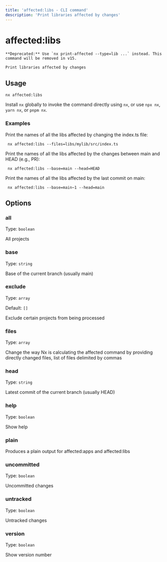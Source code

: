 ```yaml
---
title: 'affected:libs - CLI command'
description: 'Print libraries affected by changes'
---
```


# affected:libs

    **Deprecated:** Use `nx print-affected --type=lib ...` instead. This command will be removed in v15.

    Print libraries affected by changes

## Usage

```terminal
nx affected:libs
```

Install `nx` globally to invoke the command directly using `nx`, or use `npx nx`, `yarn nx`, or `pnpm nx`.

### Examples

Print the names of all the libs affected by changing the index.ts file:

```terminal
 nx affected:libs --files=libs/mylib/src/index.ts
```

Print the names of all the libs affected by the changes between main and HEAD (e.g., PR):

```terminal
 nx affected:libs --base=main --head=HEAD
```

Print the names of all the libs affected by the last commit on main:

```terminal
 nx affected:libs --base=main~1 --head=main
```

## Options

### all

Type: `boolean`

All projects

### base

Type: `string`

Base of the current branch (usually main)

### exclude

Type: `array`

Default: `[]`

Exclude certain projects from being processed

### files

Type: `array`

Change the way Nx is calculating the affected command by providing directly changed files, list of files delimited by commas

### head

Type: `string`

Latest commit of the current branch (usually HEAD)

### help

Type: `boolean`

Show help

### plain

Produces a plain output for affected:apps and affected:libs

### uncommitted

Type: `boolean`

Uncommitted changes

### untracked

Type: `boolean`

Untracked changes

### version

Type: `boolean`

Show version number
